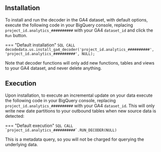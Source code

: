 ## Installation
To install and run the decoder in the GA4 dataset, with default options, execute the following code in your BigQuery console, replacing `project_id.analytics_##########` with your GA4 `dataset_id` and click the `Run` button.

=== "Default installation"
    ```SQL
      CALL decodedata.us.install_ga4_decoder('project_id.analytics_##########', 'project_id.analytics_##########', NULL);
    ```

Note that decoder functions will only add new functions, tables and views to your GA4 dataset, and never delete anything.

## Execution
Upon installation, to execute an incremental update on your data execute the following code in your BigQuery console, replacing `project_id.analytics_##########` with your GA4 `dataset_id`.  This will only write new date partitions to your outbound tables when new source data is detected:

=== "Default execution"
    ```SQL
      CALL `project_id.analytics_##########`.RUN_DECODER(NULL)
    ```

This is a metadata query, so you will not be charged for querying the underlying data.